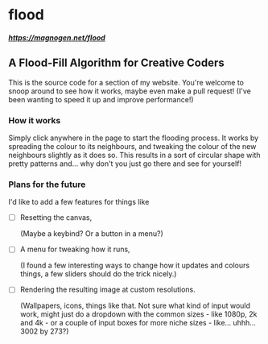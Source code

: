 # flood
##### https://magnogen.net/flood
## A Flood-Fill Algorithm for Creative Coders

This is the source code for a section of my website.
You're welcome to snoop around to see how it works, maybe even make a pull request!
(I've been wanting to speed it up and improve performance!)

### How it works
Simply click anywhere in the page to start the flooding process.
It works by spreading the colour to its neighbours, and tweaking the colour of the new neighbours slightly as it does so.
This results in a sort of circular shape with pretty patterns and... why don't you just go there and see for yourself!

### Plans for the future
I'd like to add a few features for things like
- [ ] Resetting the canvas,

  (Maybe a keybind? Or a button in a menu?)
- [ ] A menu for tweaking how it runs,

  (I found a few interesting ways to change how it updates and colours things, a few sliders should do the trick nicely.)
- [ ] Rendering the resulting image at custom resolutions.

  (Wallpapers, icons, things like that. Not sure what kind of input would work, might just do a dropdown with the common sizes - like 1080p, 2k and 4k - or a couple of input boxes for more niche sizes - like... uhhh... 3002 by 273?)
